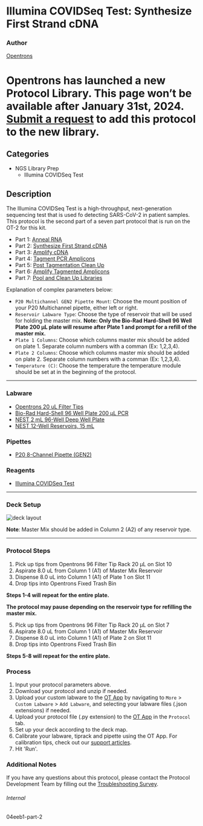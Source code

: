 # Illumina COVIDSeq Test: Synthesize First Strand cDNA

### Author
[Opentrons](https://opentrons.com/)


# Opentrons has launched a new Protocol Library. This page won’t be available after January 31st, 2024. [Submit a request](https://docs.google.com/forms/d/e/1FAIpQLSdYYp9QCKow4nn0KlCVsMS3HX0eJ0N9O7-erajKvcpT0lWbSg/viewform) to add this protocol to the new library.

## Categories
* NGS Library Prep
	* Illumina COVIDSeq Test

## Description
The Illumina COVIDSeq Test is a high-throughput, next-generation sequencing test that is used fo detecting SARS-CoV-2 in patient samples. This protocol is the second part of a seven part protocol that is run on the OT-2 for this kit.

* Part 1: [Anneal RNA](https://protocols.opentrons.com/protocol/04eeb1)
* Part 2: [Synthesize First Strand cDNA](https://protocols.opentrons.com/protocol/04eeb1-part-2)
* Part 3: [Amplify cDNA](https://protocols.opentrons.com/protocol/04eeb1-part-3)
* Part 4: [Tagment PCR Amplicons](https://protocols.opentrons.com/protocol/04eeb1-part-4)
* Part 5: [Post Tagmentation Clean Up](https://protocols.opentrons.com/protocol/04eeb1-part-5)
* Part 6: [Amplify Tagmented Amplicons](https://protocols.opentrons.com/protocol/04eeb1-part-6)
* Part 7: [Pool and Clean Up Libraries](https://protocols.opentrons.com/protocol/04eeb1-part-7)

Explanation of complex parameters below:
* `P20 Multichannel GEN2 Pipette Mount`: Choose the mount position of your P20 Multichannel pipette, either left or right.
* `Reservoir Labware Type`: Choose the type of reservoir that will be used for holding the master mix. **Note: Only the Bio-Rad Hard-Shell 96 Well Plate 200 µL plate will resume after Plate 1 and prompt for a refill of the master mix.**
* `Plate 1 Columns`: Choose which columns master mix should be added on plate 1. Separate column numbers with a comman (Ex: 1,2,3,4).
* `Plate 2 Columns`: Choose which columns master mix should be added on plate 2. Separate column numbers with a comman (Ex: 1,2,3,4).
* `Temperature (C)`: Choose the temperature the temperature module should be set at in the beginning of the protocol.

---

### Labware
* [Opentrons 20 uL Filter Tips](https://shop.opentrons.com/collections/opentrons-tips/products/opentrons-20ul-filter-tips)
* [Bio-Rad Hard-Shell 96 Well Plate 200 µL PCR](https://labware.opentrons.com/biorad_96_wellplate_200ul_pcr/)
* [NEST 2 mL 96-Well Deep Well Plate](https://shop.opentrons.com/collections/lab-plates/products/nest-0-2-ml-96-well-deep-well-plate-v-bottom)
* [NEST 12-Well Reservoirs, 15 mL](https://shop.opentrons.com/collections/reservoirs/products/nest-12-well-reservoir-15-ml)

### Pipettes
* [P20 8-Channel Pipette (GEN2)](https://shop.opentrons.com/collections/ot-2-robot/products/8-channel-electronic-pipette)

### Reagents
* [Illumina COVIDSeq Test](https://www.illumina.com/products/by-type/ivd-products/covidseq.html)

---

### Deck Setup
![deck layout](https://opentrons-protocol-library-website.s3.amazonaws.com/custom-README-images/04eeb1/04eeb1-p2.png)

**Note**: Master Mix should be added in Column 2 (A2) of any reservoir type.

---

### Protocol Steps
1. Pick up tips from Opentrons 96 Filter Tip Rack 20 µL on Slot 10
2. Aspirate 8.0 uL from Column 1 (A1) of Master Mix Reservoir
3. Dispense 8.0 uL into Column 1 (A1) of Plate 1 on Slot 11
4. Drop tips into Opentrons Fixed Trash Bin

**Steps 1-4 will repeat for the entire plate.**

**The protocol may pause depending on the reservoir type for refilling the master mix.**

5. Pick up tips from Opentrons 96 Filter Tip Rack 20 µL on Slot 7
6. Aspirate 8.0 uL from Column 1 (A1) of Master Mix Reservoir
7. Dispense 8.0 uL into Column 1 (A1) of Plate 2 on Slot 11
8. Drop tips into Opentrons Fixed Trash Bin

**Steps 5-8 will repeat for the entire plate.**

### Process
1. Input your protocol parameters above.
2. Download your protocol and unzip if needed.
3. Upload your custom labware to the [OT App](https://opentrons.com/ot-app) by navigating to `More` > `Custom Labware` > `Add Labware`, and selecting your labware files (.json extensions) if needed.
4. Upload your protocol file (.py extension) to the [OT App](https://opentrons.com/ot-app) in the `Protocol` tab.
5. Set up your deck according to the deck map.
6. Calibrate your labware, tiprack and pipette using the OT App. For calibration tips, check out our [support articles](https://support.opentrons.com/en/collections/1559720-guide-for-getting-started-with-the-ot-2).
7. Hit 'Run'.

### Additional Notes
If you have any questions about this protocol, please contact the Protocol Development Team by filling out the [Troubleshooting Survey](https://protocol-troubleshooting.paperform.co/).

###### Internal
04eeb1-part-2